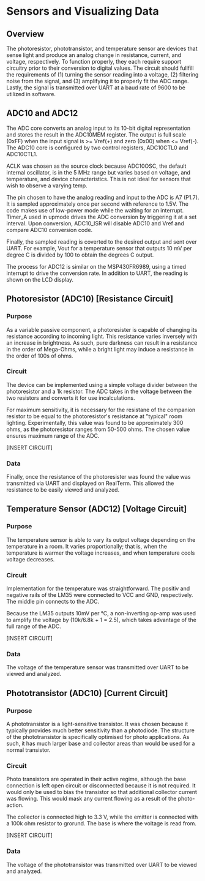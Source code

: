 # Sensors and Visualizing Data

## Overview

The photoresistor, phototransistor, and temperature sensor are devices that sense light 
and produce an analog change in resistance, current, and voltage, respectively. To function 
properly, they each require support circuitry prior to their conversion to digital values. 
The circuit should fullfill the requirements of (1) turning the sensor reading into a voltage, 
(2) filtering noise from the signal, and (3) amplifying it to properly fit the ADC range. 
Lastly, the signal is transmitted over UART at a baud rate of 9600 to be utilized in software.

## ADC10 and ADC12

The ADC core converts an analog input to its 10-bit digital representation and stores 
the result in the ADC10MEM register. The output is full scale (0xFF) when the input 
signal is >= Vref(+) and zero (0x00) when <=  Vref(-). The ADC10 core is configured 
by two control registers, ADC10CTL0 and ADC10CTL1. 

ACLK was chosen as the source clock because ADC10OSC, the default internal oscillator,
is in the 5 MHz range but varies based on voltage, and temperature, and device
characteristics. This is not ideal for sensors that wish to observe a varying temp.

The pin chosen to have the analog reading and input to the ADC is A7 (P1.7). It is
sampled approximately once per second with reference to 1.5V. The code makes use of 
low-power mode while the waiting for an interrupt. Timer_A used in upmode drives the
ADC conversion by triggering it at a set interval. Upon conversion, ADC10_ISR will 
disable ADC10 and Vref and compare ADC10 conversion code.

Finally, the sampled reading is coverted to the desired output and sent over UART.
For example, Vout for a temperature sensor that outputs 10 mV per degree C is divided
by 100 to obtain the degrees C output.

The process for ADC12 is similar on the MSP430FR6989, using a timed interrupt to drive
the conversion rate. In addition to UART, the reading is shown on the LCD display.

## Photoresistor (ADC10) [Resistance Circuit]

### Purpose

As a variable passive component, a photoresister is capable of changing its resistance
according to incoming light. This resistance varies inversely with an increase in brightness.
As such, pure darkness can result in a resistance in the order of Mega-Ohms, while a bright 
light may induce a resistance in the order of 100s of ohms.

### Circuit

The device can be implemented using a simple voltage divider between the photoresistor and 
a 1k resistor. The ADC takes in the voltage between the two resistors and converts it for 
use incalculations.

For maximum sensitivity, it is necessary for the resistane of the companion resistor to be 
equal to the photoresistor's resistance at "typical" room lighting. Experimentally, this 
value was found to be approximately 300 ohms, as the photoresistor ranges from 50-500 ohms. 
The chosen value ensures maximum range of the ADC.

[INSERT CIRCUIT]

### Data

Finally, once the resistance of the photoresister was found the value was transmitted via 
UART and displayed on RealTerm. This allowed the resistance to be easily viewed and analyzed.

## Temperature Sensor (ADC12) [Voltage Circuit]

### Purpose

The temperature sensor is able to vary its output voltage depending on the temperature in 
a room. It varies proportionally; that is, when the temperature is warmer the voltage 
increases, and when temperature cools voltage decreases.

### Circuit

Implementation for the temperature was straightforward. The positiv and negative rails of 
the LM35 were connected to VCC and GND, respectively. The middle pin connects to the ADC.

Because the LM35 outputs 10mV per °C, a non-inverting op-amp was used to amplify the voltage 
by (10k/6.8k + 1 = 2.5), which takes advantage of the full range of the ADC.

[INSERT CIRCUIT]

### Data

The voltage of the temperature sensor was transmitted over UART to be viewed and analyzed.

## Phototransistor (ADC10) [Current Circuit]

### Purpose

A phototransistor is a light-sensitive transistor. It was chosen because it typically
provides much better sensitivity than a photodiode. The structure of the phototransistor 
is specifically optimised for photo applications. As such, it has much larger base and 
collector areas than would be used for a normal transistor. 

### Circuit

Photo transistors are operated in their active regime, although the base connection is left 
open circuit or disconnected because it is not required. It would only be used to bias the 
transistor so that additional collector current was flowing. This would mask any current 
flowing as a result of the photo-action.

The collector is connected high to 3.3 V, while the emitter is connected with a 100k ohm
resistor to grorund. The base is where the voltage is read from.

[INSERT CIRCUIT]

### Data

The voltage of the phototransistor was transmitted over UART to be viewed and analyzed.